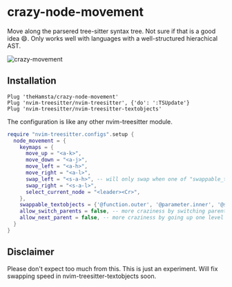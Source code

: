 

# crazy-node-movement

Move along the parsered tree-sitter syntax tree. Not sure if that is a good idea 😄.
Only works well with languages with a well-structured hierachical AST.

![crazy-movement](https://user-images.githubusercontent.com/7189118/113417624-14fe1100-93c4-11eb-86bf-9d7db62f329b.gif)

## Installation

```vim
Plug 'theHamsta/crazy-node-movement'
Plug 'nvim-treesitter/nvim-treesitter', {'do': ':TSUpdate'}
Plug 'nvim-treesitter/nvim-treesitter-textobjects'
```

The configuration is like any other nvim-treesitter module.

```lua
require "nvim-treesitter.configs".setup {
  node_movement = {
    keymaps = {
      move_up = "<a-k>",
      move_down = "<a-j>",
      move_left = "<a-h>",
      move_right = "<a-l>",
      swap_left = "<s-a-h>", -- will only swap when one of "swappable_textobjects" is selected
      swap_right = "<s-a-l>",
      select_current_node = "<leader><Cr>",
    },
    swappable_textobjects = {'@function.outer', '@parameter.inner', '@statement.outer'},
    allow_switch_parents = false, -- more craziness by switching parents while staying on the same level, false prevents you from accidentally jumping out of a function
    allow_next_parent = false, -- more craziness by going up one level if next node does not have children
  }
}
```

## Disclaimer

Please don't expect too much from this. This is just an experiment. Will fix swapping speed in nvim-treesitter-textobjects soon.

